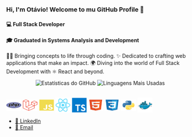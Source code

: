### Hi, I'm Otávio! Welcome to mu GitHub Profile 👋

#### 💻 Full Stack Developer
#### 🎓 Graduated in Systems Analysis and Development

👨‍💻 Bringing concepts to life through coding. ✨ Dedicated to crafting web applications that make an impact. 🌍 Diving into the world of Full Stack Development with ⚛️ React and beyond.

<p align="center">
  <img src="https://github-readme-stats.vercel.app/api?username=otavius1&show_icons=true&theme=radical" alt="Estatísticas do GitHub" height="150" />
  <img src="https://github-readme-stats.vercel.app/api/top-langs/?username=otavius1&layout=compact&theme=radical"  alt="Linguagens Mais Usadas" height="150" />
</p>

<div style="display: inline_block"><br>
  <img align="center" alt="PHP" height="30" width="40" src="https://raw.githubusercontent.com/devicons/devicon/master/icons/php/php-original.svg">
  <img align="center" alt="Laravel" height="30" width="40" src="https://raw.githubusercontent.com/devicons/devicon/master/icons/laravel/laravel-original.svg">
  <img align="center" alt="Js" height="30" width="40" src="https://raw.githubusercontent.com/devicons/devicon/master/icons/javascript/javascript-plain.svg">
  <img align="center" alt="React" height="40" width="40" src="https://raw.githubusercontent.com/devicons/devicon/master/icons/react/react-original.svg">
  <img align="center" alt="TypeScript" height="40" width="40" src="https://raw.githubusercontent.com/devicons/devicon/master/icons/typescript/typescript-original.svg">
  <img align="center" alt="HTML" height="30" width="40" src="https://raw.githubusercontent.com/devicons/devicon/master/icons/html5/html5-original.svg">
  <img align="center" alt="CSS" height="30" width="40" src="https://raw.githubusercontent.com/devicons/devicon/master/icons/css3/css3-original.svg">
  <img align="center" alt="Python" height="30" width="40" src="https://raw.githubusercontent.com/devicons/devicon/master/icons/python/python-original.svg">
  <img align="center" alt="Docker" height="40" width="40" src="https://raw.githubusercontent.com/devicons/devicon/master/icons/docker/docker-original.svg">
</div>

- [🔗 LinkedIn](https://www.linkedin.com/in/otavius1)
- [📧 Email](mailto:otavio.rodri3@gmail.com)
